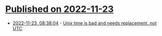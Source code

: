 # [Published on 2022-11-23](index.md)

* [2022-11-23, 08:38:04](https://news.ycombinator.com/item?id=33716613) - [Unix time is bad and needs replacement, not UTC](https://z.vandillen.dev/2022/11/21/unix-time-bad/)

